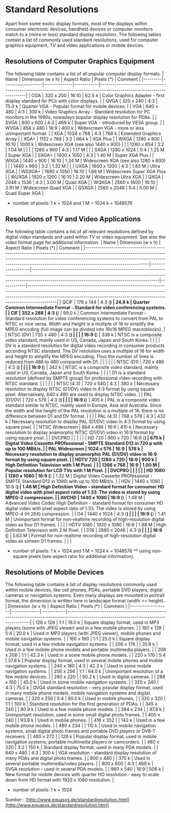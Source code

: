 
# Standard Resolutions

Apart from some exotic display formats, most of the displays within consumer electronic devices, handheld devices or computer monitors match to a (more or less) standard display resolution.
The following tables contain a list of commonly used standard resolutions, used for computer graphics equipment, TV and video applications or mobile devices.
## Resolutions of Computer Graphics Equipment

The following table contains a list of all popular computer display formats.
| Name    | Dimension (w x h) | Aspect Ratio | Pixels (*) | Comment                                                                                                                | 
|---------|-------------------|--------------|------------|------------------------------------------------------------------------------------------------------------------------|
| CGA     | 320 x 200         | 16:10        | 62.5 k     | Color Graphics Adapter - first display standard for PCs with color displays.                                           | 
| QVGA    | 320 x 240         | 4:3          | 75.0 k     | Quarter VGA - Popular format for mobile devices.                                                                       | 
| VGA     | 640 x 480         | 4:3          | 300 k      | Video Graphics Array - Standard resolution for PC monitors in the 1990s, nowadays popular display resolution for PDAs. | 
| SVGA    | 800 x 600         | 4:3          | 469 k      | Super VGA - introduced by VESA group.                                                                                  | 
| WVGA    | 854 x 480         | 16:9         | 400 k      | Widescreen VGA - more or less unimportant format.                                                                      | 
| XGA     | 1024 x 768        | 4:3          | 768 k      | Extended Graphics Array                                                                                                | 
| XGA+    | 1152 x 768        | 3:2          | 864 k      | XGA Plus                                                                                                               | 
| WXGA    | 1280 x 800        | 16:10        | 1000 k     | Widescreen XGA (see also 1440 x 900)                                                                                   | 
|         | 1280 x 854        | 3:2          | 1.04 M     |                                                                                                                        | 
|         | 1280 x 960        | 4:3          | 1.17 M     |                                                                                                                        | 
| SXGA    | 1280 x 1024       | 5:4          | 1.25 M     | Super XGA                                                                                                              | 
| SXGA+   | 1400 x 1050       | 4:3          | 1.40 M     | Super XGA Plus                                                                                                         | 
| WXGA    | 1440 x 900        | 16:10        | 1.24 M     | Widescreen XGA (see also 1280 x 800)                                                                                   | 
|         | 1440 x 960        | 3:2          | 1.32 M     |                                                                                                                        | 
| UXGA    | 1600 x 1200       | 4:3          | 1.83 M     | Ultra XGA                                                                                                              | 
| WSXGA+  | 1680 x 1050       | 16:10        | 1.68 M     | Widescreen Super XGA Plus                                                                                              | 
| WUXGA   | 1920 x 1200       | 16:10        | 2.20 M     | Widescreen Ultra XGA                                                                                                   | 
| QXGA    | 2048 x 1536       | 4:3          | 3.00 M     | Quad XGA                                                                                                               | 
| WQXGA   | 2560 x 1600       | 16:10        | 3.91 M     | Widescreen Quad XGA                                                                                                    | 
| QSXGA   | 2560 x 2048       | 5:4          | 5.00 M     | Quad Super XGA                                                                                                         | 


* number of pixels: 1 k = 1024 and 1 M = 1024 k = 1048576
## Resolutions of TV and Video Applications

The following table contains a list of all relevant resolutions defined by digital video standards and used within TV or video equipment. See also the video format page for additional information.
| Name                                                                                                                                                                                                                                                                    | Dimension (w x h) | Aspect Ratio                                                                                                                                                                                                             | Pixels (*) | Comment                                                                                                                                                                                                                                                | 
|-------------------------------------------------------------------------------------------------------------------------------------------------------------------------------------------------------------------------------------------------------------------------|-------------------|--------------------------------------------------------------------------------------------------------------------------------------------------------------------------------------------------------------------------|------------|--------------------------------------------------------------------------------------------------------------------------------------------------------------------------------------------------------------------------------------------------------| 
| QCIF                                                                                                                                                                                                                                                                    | 176 x 144         | 4:3 (**)                                                                                                                                                                                                                 | 24.8 k     | Quarter Common Intermediate Format - Standard for video conferencing systems.                                                                                                                                                                          | 
| CIF                                                                                                                                                                                                                                                                     | 352 x 288         | 4:3 (**)                                                                                                                                                                                                                 | 99.0 k     | Common Intermediate Format - Standard resolution for video conferencing systems to convert from PAL to NTSC or vice versa. Width and Height is a multiple of 16 to simplify the MPEG encoding (full image can be divided into 16x16 MPEG macroblocks). | 
| NTSC (DV)                                                                                                                                                                                                                                                               | 720 x 480         | 4:3 (**)                                                                                                                                                                                                                 |            |                                                                                                                                                                                                                                                        | 
| 16:9 (**)                                                                                                                                                                                                                                                               | 338 k             | NTSC is a composite video standard, mainly used in US, Canada, Japan and South Korea.                                                                                                                                    |            |                                                                                                                                                                                                                                                        | 
| DV is a standard resolution for digital video recording in consumer products according NTSC standard. The DV resolution uses a multiple of 16 for width and height to simplify the MPEG encoding. Thus the number of lines is reduced from 486 to 480 compared with D1. |                   |                                                                                                                                                                                                                          |            |                                                                                                                                                                                                                                                        | 
| NTSC (D1)                                                                                                                                                                                                                                                               | 720 x 486         | 4:3 (**)                                                                                                                                                                                                                 |            |                                                                                                                                                                                                                                                        | 
| 16:9 (**)                                                                                                                                                                                                                                                               | 342 k             | NTSC is a composite video standard, mainly used in US, Canada, Japan and South Korea.                                                                                                                                    |            |                                                                                                                                                                                                                                                        | 
| D1 is a standard resolution (defined by SMPTE group) for professional video recording with NTSC standard.                                                                                                                                                               |                   |                                                                                                                                                                                                                          |            |                                                                                                                                                                                                                                                        | 
| NTSC (4:3)                                                                                                                                                                                                                                                              | 720 x 540         | 4:3                                                                                                                                                                                                                      | 380 k      | Necessary resolution to display NTSC (D1/DV) video in 4:3 format by using square pixel. Alternatively, 640 x 480 are used to display NTSC video.                                                                                                       | 
| PAL (D1/DV)                                                                                                                                                                                                                                                             | 720 x 576         | 4:3 (**)                                                                                                                                                                                                                 |            |                                                                                                                                                                                                                                                        | 
| 16:9 (**)                                                                                                                                                                                                                                                               | 405 k             | PAL is a composite video standard similar to NTSC, mainly used in Europe, Asia and Australia. Since the width and the height of the PAL resolution is a multiple of 16, there is no difference between D1 and DV format. |            |                                                                                                                                                                                                                                                        | 
| PAL (4:3)                                                                                                                                                                                                                                                               | 768 x 576         | 4:3                                                                                                                                                                                                                      | 432 k      | Necessary resolution to display PAL (D1/DV) video in 4:3 format by using square pixel.                                                                                                                                                                 | 
| NTSC Widescreen                                                                                                                                                                                                                                                         | 864 x 486         | 16:9                                                                                                                                                                                                                     | 410 k      | Necessary resolution to display anamorphic NTSC (D1/DV) video in 16:9 format by using square pixel.                                                                                                                                                    | 
| DVCPRO                                                                                                                                                                                                                                                                  |                   |                                                                                                                                                                                                                          |            |                                                                                                                                                                                                                                                        | 
| HD 720                                                                                                                                                                                                                                                                  | 960 x 720         | 16:9 (**)                                                                                                                                                                                                                | 675 k      | Digital Video Cassette PROfessional - SMPTE Standard D12 in 720 p with up to 100 MBit/s.                                                                                                                                                               | 
| PAL Widescreen                                                                                                                                                                                                                                                          | 1024 x 576        | 16:9                                                                                                                                                                                                                     | 576 k      | Necessary resolution to display anamorphic PAL (D1/DV) video in 16:9 format by using square pixel.                                                                                                                                                     | 
| HDTV 720                                                                                                                                                                                                                                                                | 1280 x 720        | 16:9                                                                                                                                                                                                                     | 900 k      | High Definition Television with 1 M Pixel.                                                                                                                                                                                                             | 
|                                                                                                                                                                                                                                                                         | 1366 x 768        | 16:9                                                                                                                                                                                                                     | 1.00 M     | Popular resolution for LCD TVs with 1 M Pixel.                                                                                                                                                                                                         | 
| DVCPRO                                                                                                                                                                                                                                                                  |                   |                                                                                                                                                                                                                          |            |                                                                                                                                                                                                                                                        | 
| HD 1080                                                                                                                                                                                                                                                                 | 1280 x 1080       | 16:9 (**)                                                                                                                                                                                                                | 1.32 M     | Digital Video Cassette PROfessional - SMPTE Standard D12 in 1080i with up to 100 MBit/s.                                                                                                                                                               | 
| HDV                                                                                                                                                                                                                                                                     | 1440 x 1080       | 16:9 (**)                                                                                                                                                                                                                | 1.48 M     | High Definition Video - standard format for consumer HD digital video with pixel aspect ratio of 1.33. The video is stored by using MPEG-2 compression.                                                                                                | 
| AVCHD                                                                                                                                                                                                                                                                   | 1440 x 1080       | 16:9 (**)                                                                                                                                                                                                                | 1.48 M     | Advanced Video Codec High Definition - standard format for consumer HD digital video with pixel aspect ratio of 1.33. The video is stored by using MPEG-4 (H.264) compression.                                                                         | 
| D4                                                                                                                                                                                                                                                                      | 1440 x 1024       | 4:3 (**)                                                                                                                                                                                                                 |            |                                                                                                                                                                                                                                                        | 
| 16:9 (**)                                                                                                                                                                                                                                                               | 1.41 M            | Unimportant format for non-realtime recording of high-resolution digital video as four D1 frames.                                                                                                                        |            |                                                                                                                                                                                                                                                        | 
| HDTV 1080                                                                                                                                                                                                                                                               | 1920 x 1080       | 16:9                                                                                                                                                                                                                     | 1.98 M     | High Definition Television with 2 M Pixel.                                                                                                                                                                                                             | 
| D16                                                                                                                                                                                                                                                                     | 2880 x 2048       | 4:3 (**)                                                                                                                                                                                                                 |            |                                                                                                                                                                                                                                                        | 
| 16:9 (**)                                                                                                                                                                                                                                                               | 5.63 M            | Format for non-realtime recording of high-resolution digital video as sixteen D1 frames.                                                                                                                                 |            |                                                                                                                                                                                                                                                        | 

* number of pixels: 1 k = 1024 and 1 M = 1024 k = 1048576
** using non-square pixels (see aspect ratio for additional information).
## Resolutions of Mobile Devices

The following table contains a list of display resolutions commonly used within mobile devices, like cell phones, PDAs, portable DVD players, digital cameras or navigation systems. Even many displays are mounted in portrait format, the dimension is written here in landscape format (width >= height).
| Dimension (w x h) | Aspect Ratio | Pixels (*) | Comment                                                                                                                                  | 
|-------------------|--------------|------------|------------------------------------------------------------------------------------------------------------------------------------------| 
| 128 x 128         | 1:1          | 16.0 k     | Square display format, used in MP3 players (some with JPEG viewer) and in a few mobile phones.                                           | 
| 160 x 128         | 5:4          | 20.0 k     | Used in MP3 players (with JPEG viewer), mobile phones and mobile navigation systems.                                                     | 
| 160 x 160         | 1:1          | 25.0 k     | Square display format, used in a few mobile navigation systems.                                                                          | 
| 208 x 176         |              | 35.8 k     | Used in a few mobile phone models and portable multimedia players.                                                                       | 
| 208 x 208         | 1:1          | 42.3 k     | Used in a some mobile phone models.                                                                                                      | 
| 220 x 176         | 5:4          | 37.8 k     | Popular display format, used in several mobile phones and mobile navigation systems.                                                     | 
| 240 x 180         | 4:3          | 42.2 k     | Used in some mobile navigation systems.                                                                                                  | 
| 256 x 256         | 1:1          | 64.0 k     | Unimportant resolution of a few mobile devices.                                                                                          | 
| 280 x 220         |              | 60.2 k     | Used in digital cameras.                                                                                                                 | 
| 288 x 160         |              | 45.0 k     | Used in some mobile navigation systems.                                                                                                  | 
| 320 x 240         | 4:3          | 75.0 k     | QVGA standard resolution - very popular display format, used in many mobile phone models, mobile navigation systems and digital cameras. | 
| 320 x 256         | 5:4          | 80.0 k     | Used in mobile phones.                                                                                                                   | 
| 320 x 320         | 1:1          | 100 k      | Standard resolution for the first generation of PDAs.                                                                                    | 
| 345 x 240         |              | 80.9 k     | Used in a few mobile phone models.                                                                                                       | 
| 384 x 234         |              | 87.8 k     | Unimportant resolution, used in some small digital photo frames.                                                                         | 
| 400 x 240         |              | 93.8 k     | Used in mobile phones.                                                                                                                   | 
| 416 x 352         |              | 143 k      | Used in a few mobile phone models.                                                                                                       | 
| 480 x 234         |              | 110 k      | Used in mobile navigation systems, small digital photo frames and portable DVD players or DVB-T receivers.                               | 
| 480 x 272         |              | 128 k      | Popular display format, used in mobile navigation systems, portable multimedia players or camcorders.                                    | 
| 480 x 320         | 3:2          | 150 k      | Standard display format, used in many PDA models.                                                                                        | 
| 640 x 480         | 4:3          | 300 k      | VGA resolution - standard display resolution of many PDAs and digital photo frames.                                                      | 
| 800 x 480         |              | 375 k      | Used in several portable multimedia/video players.                                                                                       | 
| 800 x 600         | 4:3          | 469 k      | SVGA resolution - used in several PDA models.                                                                                            | 
| 960 x 540         | 16:9         | 506 k      | New format for mobile devices with quarter HD resolution - easy to scale down from HD format with 1920 x 1080 resolution.                | 



* number of pixels: 1 k = 1024

Sumber : [http://www.equasys.de/standardresolution.html](http://www.equasys.de/standardresolution.html)
